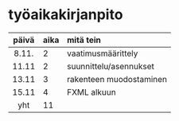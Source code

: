 # työaikakirjanpito

| päivä | aika | mitä tein  |
| :----:|:-----| :-----|
| 8.11. |  2   | vaatimusmäärittely |
| 11.11 |  2   | suunnittelu/asennukset |
| 13.11 |  3   | rakenteen muodostaminen |
| 15.11 |  4   | FXML alkuun |
yht   |  11   | | 
